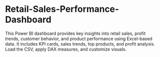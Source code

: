 # Retail-Sales-Performance-Dashboard
This Power BI dashboard provides key insights into retail sales, profit trends, customer behavior, and product performance using Excel-based data. It includes KPI cards, sales trends, top products, and profit analysis. Load the CSV, apply DAX measures, and customize visuals.
